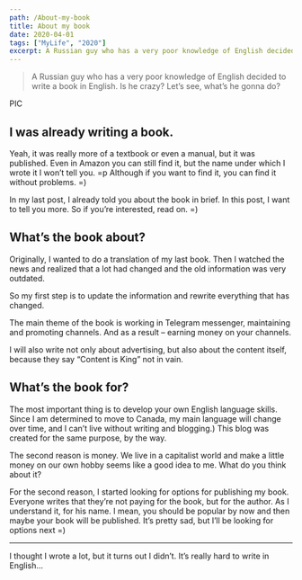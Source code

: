 ```yaml
---
path: /About-my-book
title: About my book
date: 2020-04-01
tags: ["MyLife", "2020"]
excerpt: A Russian guy who has a very poor knowledge of English decided to write a book in English. Is he crazy? Let’s see, what’s he gonna do?
---
```


> A Russian guy who has a very poor knowledge of English decided to write a book in English. Is he crazy? Let’s see, what’s he gonna do?

PIC

## I was already writing a book.

Yeah, it was really more of a textbook or even a manual, but it was published. Even in Amazon you can still find it, but the name under which I wrote it I won’t tell you. =p Although if you want to find it, you can find it without problems. =)

In my last post, I already told you about the book in brief. In this post, I want to tell you more. So if you’re interested, read on. =)

## What’s the book about?

Originally, I wanted to do a translation of my last book. Then I watched the news and realized that a lot had changed and the old information was very outdated.

So my first step is to update the information and rewrite everything that has changed.

The main theme of the book is working in Telegram messenger, maintaining and promoting channels. And as a result – earning money on your channels.

I will also write not only about advertising, but also about the content itself, because they say “Content is King” not in vain.

## What’s the book for?

The most important thing is to develop your own English language skills. Since I am determined to move to Canada, my main language will change over time, and I can’t live without writing and blogging.) This blog was created for the same purpose, by the way.

The second reason is money. We live in a capitalist world and make a little money on our own hobby seems like a good idea to me. What do you think about it?

For the second reason, I started looking for options for publishing my book. Everyone writes that they’re not paying for the book, but for the author. As I understand it, for his name. I mean, you should be popular by now and then maybe your book will be published. It’s pretty sad, but I’ll be looking for options next =)

---

I thought I wrote a lot, but it turns out I didn’t. It’s really hard to write in English…
